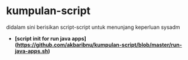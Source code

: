 # kumpulan-script
didalam sini berisikan script-script untuk menunjang keperluan sysadm
* **[script init for run java apps] (https://github.com/akbaribnu/kumpulan-script/blob/master/run-java-apps.sh)**

